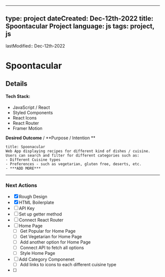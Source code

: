 
---

type: project
dateCreated: Dec-12th-2022
title: Spoontacular Project
language: js
tags: project, js
---
lastModified::  Dec-12th-2022


# Spoontacular


## Details

#### Tech Stack: 

-  JavaScript / React
-  Styled Components
- React Icons
- React Router
- Framer Motion


**Desired Outcome** / **Purpose / Intention **

```ad-abstract
title: Spoonacular
Web App displaying recipes for different kind of dishes / cuisine. 
Users can search and filter for different categories such as:
- Different Cuisine types
- Preferences - such as vegetarian, gluten free, deserts, etc.
- ***ADD MORE***
```


_________

### Next Actions

- [x]  Rough Design
- [x]  HTML Boilerplate
- [ ] API Key
- [ ] Set up getter method
- [ ] Connect React Router
- [ ] Home Page
	- [ ] Get Popular for Home Page
	- [ ] Get Vegetarian for Home Page
	- [ ] Add another option for Home Page
	- [ ] Connect API to fetch all options
	- [ ] Style Home Page
- [ ] Add Category Componenet 
	- [ ] Add links to icons to each different cuisine type
- [ ] 
 





